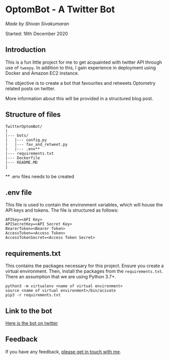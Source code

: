 # OptomBot - A Twitter Bot
*Made by Shivan Sivakumaran*

Started: 16th December 2020

## Introduction

This is a fun little project for me to get acquainted with twitter API through use of `tweepy`. In addition to this, I gain experience in deployment using Docker and Amazon EC2 instance.

The objective is to create a bot that favourites and retweets Optometry related posts on twitter.

More information about this will be provided in a structured blog post.

## Structure of files

```
TwitterOptomBot/
|
|--- bots/
|	|--- config.py
|	|--- fav_and_retweet.py
|	|--- .env**
|--- requirements.txt
|--- Dockerfile
|--- README.MD
|
```
** .env files needs to be created

## .env file

This file is used to contain the environment variables, which will house the API keys and tokens. The file is structured as follows:
```
APIkey=<API Key>
APISecretKey=<API Secret Key>
BearerToken=<Bearer Token>
AccessToken=<Access Token>
AccessTokenSecret=<Access Token Secret>
```
## requirements.txt

This contains the packages necessary for this project. Ensure you create a virtual environment. Then, install the packages from the `requirements.txt`. There an assumption that we are using Python 3.7+.

```
python3 -m virtualenv <name of virtual environment>
source <name of virtual environment>/bin/acivate
pip3 -r requirements.txt
```

## Link to the bot

[Here is the bot on twitter](https://twitter.com/OptomBot)

## Feedback

If you have any feedback, [please get in touch with me](https://shivansivakumaran/contact).
